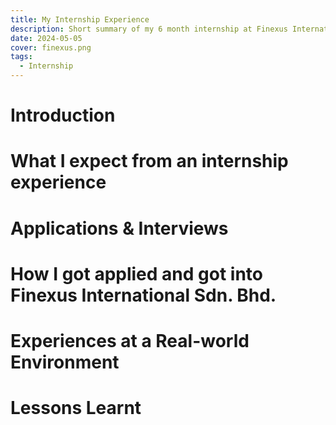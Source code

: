 ```yaml
---
title: My Internship Experience
description: Short summary of my 6 month internship at Finexus International Sdn Bhd.
date: 2024-05-05
cover: finexus.png
tags:
  - Internship
---
```


# Introduction

# What I expect from an internship experience

# Applications & Interviews

# How I got applied and got into Finexus International Sdn. Bhd.

# Experiences at a Real-world Environment

# Lessons Learnt